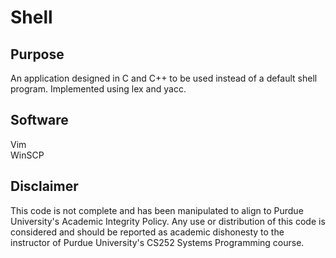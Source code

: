 # Shell
## Purpose
An application designed in C and C++ to be used instead of a default shell program. Implemented using lex and yacc. 

## Software
Vim<br>
WinSCP

## Disclaimer
This code is not complete and has been manipulated to align to Purdue University's Academic Integrity Policy. Any use or distribution of this code is considered and should be reported as academic dishonesty to the instructor of Purdue University's CS252 Systems Programming course.

